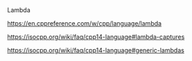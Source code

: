 Lambda

https://en.cppreference.com/w/cpp/language/lambda

https://isocpp.org/wiki/faq/cpp14-language#lambda-captures

https://isocpp.org/wiki/faq/cpp14-language#generic-lambdas